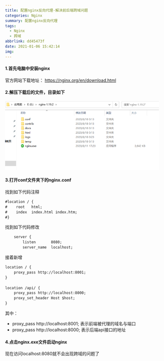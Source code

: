 ```yaml
---
title: 配置nginx反向代理-解决前后端跨域问题
categories: Nginx
summary: 配置nginx反向代理
tags:
  - Nginx
  - 跨域
abbrlink: dd45473f
date: 2021-01-06 15:42:14
img:
---
```



#### 1.首先电脑中安装nginx

官方网站下载地址： https://nginx.org/en/download.html

<!--more-->

#### 2.解压下载后的文件，目录如下

<!-- ![img](/images/posts/2020-01-06-nginx.png)  -->
![img](https://github.com/tangyun-92/tangyun-92.github.io/blob/master/themes/hexo-theme-matery-master/source/medias/images/posts/2020-01-06-nginx.png?raw=true)



#### 3.打开conf文件夹下的nginx.conf

找到如下代码注释

```xml
#location / {
#    root   html;
#    index  index.html index.htm;
#}
```

找到如下代码修改

```xml
    server {
        listen       8080;
        server_name  localhost;
```

接着新增

```xml
location / {
    proxy_pass http://localhost:8001;
}

location /api/ {
    proxy_pass http://localhost:8000;
    proxy_set_header Host $host;
}
```

其中：

- proxy_pass http://localhost:8001; 表示前端被代理的域名与端口
- proxy_pass http://localhost:8000; 表示后端api接口的地址



#### 4.点击nginx.exe文件启动nginx

现在访问localhost:8080就不会出现跨域的问题了

